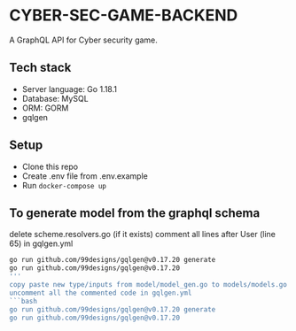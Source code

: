 # CYBER-SEC-GAME-BACKEND
A GraphQL API for Cyber security game.

## Tech stack
- Server language: Go 1.18.1
- Database: MySQL
- ORM: GORM
- gqlgen

## Setup
- Clone this repo
- Create .env file from .env.example
- Run ```docker-compose up```

## To generate model from the graphql schema
delete scheme.resolvers.go (if it exists)
comment all lines after User (line 65) in gqlgen.yml 
```bash
go run github.com/99designs/gqlgen@v0.17.20 generate
go run github.com/99designs/gqlgen@v0.17.20
'''
copy paste new type/inputs from model/model_gen.go to models/models.go
uncomment all the commented code in gqlgen.yml
```bash
go run github.com/99designs/gqlgen@v0.17.20 generate
go run github.com/99designs/gqlgen@v0.17.20
```
